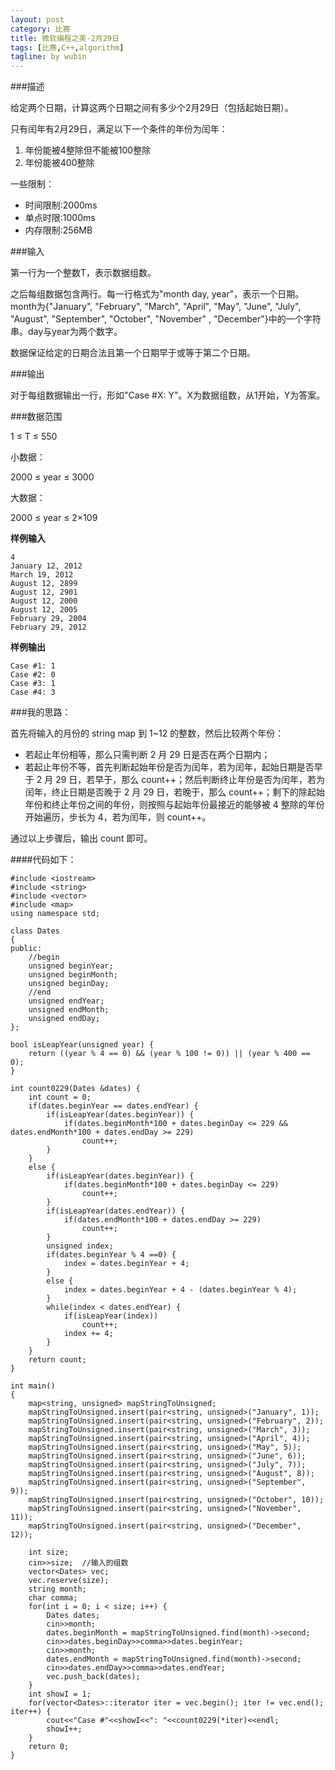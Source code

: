 ```yaml
---
layout: post
category: 比赛
title: 微软编程之美-2月29日
tags: [比赛,C++,algorithm]
tagline: by wubin
---
```


###描述

给定两个日期，计算这两个日期之间有多少个2月29日（包括起始日期）。

只有闰年有2月29日，满足以下一个条件的年份为闰年：

1. 年份能被4整除但不能被100整除
2. 年份能被400整除

一些限制：

* 时间限制:2000ms
* 单点时限:1000ms
* 内存限制:256MB

###输入

第一行为一个整数T，表示数据组数。

之后每组数据包含两行。每一行格式为"month day, year"，表示一个日期。month为{"January", "February", "March", "April", "May", "June", "July", "August", "September", "October", "November" , "December"}中的一个字符串。day与year为两个数字。

数据保证给定的日期合法且第一个日期早于或等于第二个日期。

###输出

对于每组数据输出一行，形如"Case #X: Y"。X为数据组数，从1开始，Y为答案。

###数据范围

1 ≤ T ≤ 550

小数据：

2000 ≤ year ≤ 3000

大数据：

2000 ≤ year ≤ 2×109

**样例输入**

	4
	January 12, 2012
	March 19, 2012
	August 12, 2899
	August 12, 2901
	August 12, 2000
	August 12, 2005
	February 29, 2004
	February 29, 2012

**样例输出**

	Case #1: 1
	Case #2: 0
	Case #3: 1
	Case #4: 3

###我的思路：

首先将输入的月份的 string map 到 1~12 的整数，然后比较两个年份：

* 若起止年份相等，那么只需判断 2 月 29 日是否在两个日期内；
* 若起止年份不等，首先判断起始年份是否为闰年，若为闰年，起始日期是否早于 2 月 29 日，若早于，那么 count++；然后判断终止年份是否为闰年，若为闰年，终止日期是否晚于 2 月 29 日，若晚于，那么 count++；剩下的除起始年份和终止年份之间的年份，则按照与起始年份最接近的能够被 4 整除的年份开始遍历，步长为 4，若为闰年，则 count++。

通过以上步骤后，输出 count 即可。

####代码如下：

	#include <iostream>
	#include <string>
	#include <vector>
	#include <map>
	using namespace std;

	class Dates
	{
	public:
	    //begin
	    unsigned beginYear;
	    unsigned beginMonth;
	    unsigned beginDay;
	    //end
	    unsigned endYear;
	    unsigned endMonth;
	    unsigned endDay;
	};

	bool isLeapYear(unsigned year) {
	    return ((year % 4 == 0) && (year % 100 != 0)) || (year % 400 == 0);
	}

	int count0229(Dates &dates) {
	    int count = 0;
	    if(dates.beginYear == dates.endYear) {
	        if(isLeapYear(dates.beginYear)) {
	            if(dates.beginMonth*100 + dates.beginDay <= 229 && dates.endMonth*100 + dates.endDay >= 229)
	                count++;
	        }
	    }
	    else {
	        if(isLeapYear(dates.beginYear)) {
	            if(dates.beginMonth*100 + dates.beginDay <= 229)
	                count++;
	        }
	        if(isLeapYear(dates.endYear)) {
	            if(dates.endMonth*100 + dates.endDay >= 229)
	                count++;
	        }
	        unsigned index;
	        if(dates.beginYear % 4 ==0) {
	            index = dates.beginYear + 4;
	        }
	        else {
	            index = dates.beginYear + 4 - (dates.beginYear % 4);
	        }
	        while(index < dates.endYear) {
	            if(isLeapYear(index))
	                count++;
	            index += 4;
	        }
	    }
	    return count;
	}

	int main()
	{
	    map<string, unsigned> mapStringToUnsigned;
	    mapStringToUnsigned.insert(pair<string, unsigned>("January", 1));
	    mapStringToUnsigned.insert(pair<string, unsigned>("February", 2));
	    mapStringToUnsigned.insert(pair<string, unsigned>("March", 3));
	    mapStringToUnsigned.insert(pair<string, unsigned>("April", 4));
	    mapStringToUnsigned.insert(pair<string, unsigned>("May", 5));
	    mapStringToUnsigned.insert(pair<string, unsigned>("June", 6));
	    mapStringToUnsigned.insert(pair<string, unsigned>("July", 7));
	    mapStringToUnsigned.insert(pair<string, unsigned>("August", 8));
	    mapStringToUnsigned.insert(pair<string, unsigned>("September", 9));
	    mapStringToUnsigned.insert(pair<string, unsigned>("October", 10));
	    mapStringToUnsigned.insert(pair<string, unsigned>("November", 11));
	    mapStringToUnsigned.insert(pair<string, unsigned>("December", 12));
	    
	    int size;
	    cin>>size;  //输入的组数
	    vector<Dates> vec;
	    vec.reserve(size);
	    string month;
	    char comma;
	    for(int i = 0; i < size; i++) {
	        Dates dates;
	        cin>>month;
	        dates.beginMonth = mapStringToUnsigned.find(month)->second;
	        cin>>dates.beginDay>>comma>>dates.beginYear;
	        cin>>month;
	        dates.endMonth = mapStringToUnsigned.find(month)->second;
	        cin>>dates.endDay>>comma>>dates.endYear;
	        vec.push_back(dates);
	    }
	    int showI = 1;
	    for(vector<Dates>::iterator iter = vec.begin(); iter != vec.end(); iter++) {
	        cout<<"Case #"<<showI<<": "<<count0229(*iter)<<endl;
	        showI++;
	    }
	    return 0;
	}